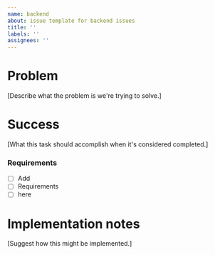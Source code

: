```yaml
---
name: backend
about: issue template for backend issues
title: ''
labels: ''
assignees: ''
---
```


# Problem
[Describe what the problem is we're trying to solve.]

# Success
[What this task should accomplish when it's considered completed.]
### Requirements

- [ ] Add
- [ ] Requirements
- [ ] here

# Implementation notes
[Suggest how this might be implemented.]
